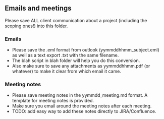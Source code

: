 ## Emails and meetings

Please save ALL client communication about a project (including the scoping ones!) into this folder.

### Emails

- Please save the .eml format from outlook (yymmddhhmm_subject.eml) as well as a text export .txt with the same filename. 
- The blah script in blah folder will help you do this conversion.
- Also make sure to save any attachments as yymmddhhmm.pdf (or whatever) to make it clear from which email it came. 

### Meeting notes

- Please save meeting notes in the yymmdd_meeting.md format. A template for meeting notes is provided. 
- Make sure you email around the meeting notes after each meeting.
- TODO: add easy way to add these notes directly to JIRA/Confluence.